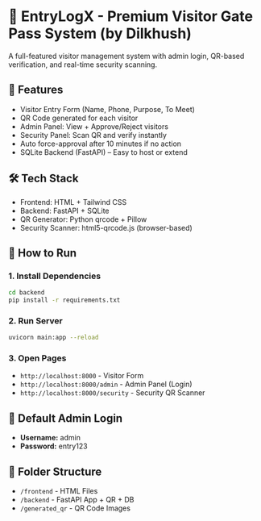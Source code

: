 # 🚀 EntryLogX - Premium Visitor Gate Pass System (by Dilkhush)

A full-featured visitor management system with admin login, QR-based verification, and real-time security scanning.

## 🧩 Features
- Visitor Entry Form (Name, Phone, Purpose, To Meet)
- QR Code generated for each visitor
- Admin Panel: View + Approve/Reject visitors
- Security Panel: Scan QR and verify instantly
- Auto force-approval after 10 minutes if no action
- SQLite Backend (FastAPI) – Easy to host or extend

## 🛠 Tech Stack
- Frontend: HTML + Tailwind CSS
- Backend: FastAPI + SQLite
- QR Generator: Python qrcode + Pillow
- Security Scanner: html5-qrcode.js (browser-based)

## 🏁 How to Run

### 1. Install Dependencies
```bash
cd backend
pip install -r requirements.txt
```

### 2. Run Server
```bash
uvicorn main:app --reload
```

### 3. Open Pages
- `http://localhost:8000` - Visitor Form
- `http://localhost:8000/admin` - Admin Panel (Login)
- `http://localhost:8000/security` - Security QR Scanner

## 🧠 Default Admin Login
- **Username:** admin
- **Password:** entry123

## 📂 Folder Structure
- `/frontend` - HTML Files
- `/backend` - FastAPI App + QR + DB
- `/generated_qr` - QR Code Images
